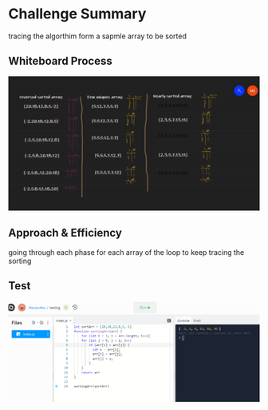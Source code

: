 # Challenge Summary

tracing the algorthim form a sapmle array to be sorted

## Whiteboard Process

![img](cc26.png)

## Approach & Efficiency

going through each phase for each array of the loop to keep tracing the sorting

## Test

![img](test26.png)
